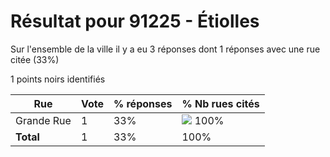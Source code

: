# Résultat pour 91225 - Étiolles

Sur l'ensemble de la ville il y a eu 3 réponses dont 1 réponses avec une rue citée (33%)

1 points noirs identifiés

| Rue | Vote | % réponses | % Nb rues cités|
|-----|------|------------|----------------|
| Grande Rue | 1 | 33% | <img src="../../img/bar_100.gif" />&nbsp;100%|
| **Total** | 1 | 33% | 100%|
